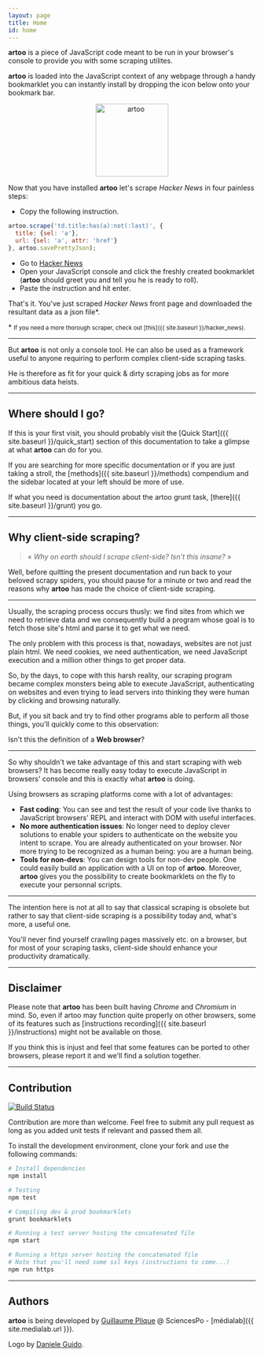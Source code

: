 ```yaml
---
layout: page
title: Home
id: home
---
```


**artoo** is a piece of JavaScript code meant to be run in your browser's console to provide you with some scraping utilites.

**artoo** is loaded into the JavaScript context of any webpage through a handy bookmarklet you can instantly install by dropping the icon below onto your bookmark bar.

<p align="center">
  <a href='{{ site.bookmarklet }}' id='bookmarklet'>
    <img alt="artoo" width="148" height="148" src="{{ site.baseurl }}/public/img/artoo-icon.svg" />
  </a>
</p>

Now that you have installed **artoo** let's scrape *Hacker News* in four painless steps:

* Copy the following instruction.

```js
artoo.scrape('td.title:has(a):not(:last)', {
  title: {sel: 'a'},
  url: {sel: 'a', attr: 'href'}
}, artoo.savePrettyJson);
```

* Go to <a href="https://news.ycombinator.com/" target="_blank">Hacker News</a>
* Open your JavaScript console and click the freshly created bookmarklet (**artoo** should greet you and tell you he is ready to roll).
* Paste the instruction and hit enter.

That's it. You've just scraped *Hacker News* front page and downloaded the resultant data as a json file&#42;.

&#42; <small>If you need a more thorough scraper, check out [this]({{ site.baseurl }}/hacker_news).</small>

---

But **artoo** is not only a console tool. He can also be used as a framework useful to anyone requiring to perform complex client-side scraping tasks.

He is therefore as fit for your quick & dirty scraping jobs as for more ambitious data heists.

---

## Where should I go?
If this is your first visit, you should probably visit the [Quick Start]({{ site.baseurl }}/quick_start) section of this documentation to take a glimpse at what **artoo** can do for you.

If you are searching for more specific documentation or if you are just taking a stroll, the [methods]({{ site.baseurl }}/methods) compendium and the sidebar located at your left should be more of use.

If what you need is documentation about the artoo grunt task, [there]({{ site.baseurl }}/grunt) you go.

---

## Why client-side scraping?

> &laquo; *Why on earth should I scrape client-side? Isn't this insane?* &raquo;

Well, before quitting the present documentation and run back to your beloved scrapy spiders, you should pause for a minute or two and read the reasons why **artoo** has made the choice of client-side scraping.

---

Usually, the scraping process occurs thusly: we find sites from which we need to retrieve data and we consequently build a program whose goal is to fetch those site's html and parse it to get what we need.

The only problem with this process is that, nowadays, websites are not just plain html. We need cookies, we need authentication, we need JavaScript execution and a million other things to get proper data.

So, by the days, to cope with this harsh reality, our scraping program became complex monsters being able to execute JavaScript, authenticating on websites and even trying to lead servers into thinking they were human by clicking and browsing naturally.

But, if you sit back and try to find other programs able to perform all those things, you'll quickly come to this observation:

Isn't this the definition of a **Web browser**?

---

So why shouldn't we take advantage of this and start scraping with web browsers? It has become really easy today to execute JavaScript in browsers' console and this is exactly what **artoo** is doing.

Using browsers as scraping platforms come with a lot of advantages:

* **Fast coding**: You can see and test the result of your code live thanks to JavaScript browsers' REPL and interact with DOM with useful interfaces.
* **No more authentication issues**: No longer need to deploy clever solutions to enable your spiders to authenticate on the website you intent to scrape. You are already authenticated on your browser. Nor more trying to be recognized as a human being: you are a human being.
* **Tools for non-devs**: You can design tools for non-dev people. One could easily build an application with a UI on top of **artoo**. Moreover, **artoo** gives you the possibility to create bookmarklets on the fly to execute your personnal scripts.

---

The intention here is not at all to say that classical scraping is obsolete but rather to say that client-side scraping is a possibility today and, what's more, a useful one.

You'll never find yourself crawling pages massively etc. on a browser, but for most of your scraping tasks, client-side should enhance your productivity dramatically.


---

## Disclaimer
Please note that **artoo** has been built having *Chrome* and *Chromium* in mind. So, even if artoo may function quite properly on other browsers, some of its features such as [instructions recording]({{ site.baseurl }}/instructions) might not be available on those.

If you think this is injust and feel that some features can be ported to other browsers, please report it and we'll find a solution together.

---

## Contribution
[![Build Status](https://travis-ci.org/medialab/artoo.svg)](https://travis-ci.org/medialab/artoo)

Contribution are more than welcome. Feel free to submit any pull request as long as you added unit tests if relevant and passed them all.

To install the development environment, clone your fork and use the following commands:

```bash
# Install dependencies
npm install

# Testing
npm test

# Compiling dev & prod bookmarklets
grunt bookmarklets

# Running a test server hosting the concatenated file
npm start

# Running a https server hosting the concatenated file
# Note that you'll need some ssl keys (instructions to come...)
npm run https
```

---

## Authors
**artoo** is being developed by [Guillaume Plique](https://github.com/Yomguithereal) @ SciencesPo - [médialab]({{ site.medialab.url }}).

Logo by [Daniele Guido](https://github.com/danieleguido).
